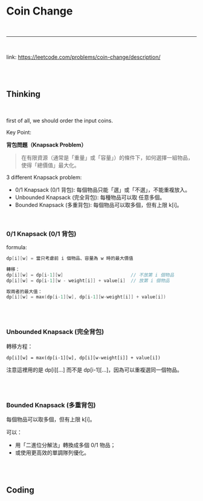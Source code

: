 # Coin Change

<br>

---

<br>

link: https://leetcode.com/problems/coin-change/description/

<br>
<br>

## Thinking

<br>

first of all, we should order the input coins.

Key Point:

**背包問題（Knapsack Problem）**

>在有限資源（通常是「重量」或「容量」）的條件下，如何選擇一組物品，使得「總價值」最大化。

3 different Knapsack problem:

* 0/1 Knapsack (0/1 背包): 每個物品只能「選」或「不選」，不能重複放入。
* Unbounded Knapsack (完全背包): 每種物品可以取 任意多個。
* Bounded Knapsack (多重背包): 每個物品可以取多個，但有上限 k[i]。

<br>

### 0/1 Knapsack (0/1 背包)

formula:

```go
dp[i][w] = 當只考慮前 i 個物品、容量為 w 時的最大價值

轉移：
dp[i][w] = dp[i-1][w]                         // 不放第 i 個物品
dp[i][w] = dp[i-1][w - weight[i]] + value[i]  // 放第 i 個物品

取兩者的最大值：
dp[i][w] = max(dp[i-1][w], dp[i-1][w-weight[i]] + value[i])
```

<br>
<br>

### Unbounded Knapsack (完全背包)

轉移方程：

```
dp[i][w] = max(dp[i-1][w], dp[i][w-weight[i]] + value[i])
```

注意這裡用的是 dp[i][...] 而不是 dp[i-1][...]，因為可以重複選同一個物品。

<br>
<br>

### Bounded Knapsack (多重背包)

每個物品可以取多個，但有上限 k[i]。

可以：

* 用「二進位分解法」轉換成多個 0/1 物品；
* 或使用更高效的單調隊列優化。

<br>
<br>

## Coding

```go

```